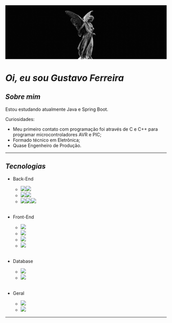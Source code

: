 <img src="https://raw.githubusercontent.com/oprimogus/oprimogus/main/src/assets/oprimogus.gif"/>

# *Oi, eu sou Gustavo Ferreira*

## _Sobre mim_


Estou estudando atualmente Java e Spring Boot. 

Curiosidades:
- Meu primeiro contato com programação foi através de C e C++ para programar microcontroladores AVR e PIC;
- Formado técnico em Eletrônica;
- Quase Engenheiro de Produção.
--------------------------

## _Tecnologias_
- Back-End
    - <img src="https://img.shields.io/badge/Java-ED8B00?style=for-the-badge&logo=java&logoColor=white"><img src="https://img.shields.io/badge/Spring-6DB33F?style=for-the-badge&logo=spring&logoColor=white">
    - <img src="https://img.shields.io/badge/Node.js-43853D?style=for-the-badge&logo=node.js&logoColor=white"><img src="https://img.shields.io/badge/Express.js-404D59?style=for-the-badge">
    - <img src="https://img.shields.io/badge/Python-14354C?style=for-the-badge&logo=python&logoColor=white"><img src="https://img.shields.io/badge/Django-092E20?style=for-the-badge&logo=django&logoColor=white"><img src=" 	https://img.shields.io/badge/Flask-000000?style=for-the-badge&logo=flask&logoColor=white">

    <br>
- Front-End
    - <img src="https://img.shields.io/badge/HTML5-E34F26?style=for-the-badge&logo=html5&logoColor=white">
    - <img src="https://img.shields.io/badge/CSS3-1572B6?style=for-the-badge&logo=css3&logoColor=white">
    - <img src="https://img.shields.io/badge/JavaScript-F7DF1E?style=for-the-badge&logo=javascript&logoColor=black">
    - <img src="https://img.shields.io/badge/Vue.js-35495E?style=for-the-badge&logo=vue.js&logoColor=4FC08D">

    <br>

- Database
    - <img src="https://img.shields.io/badge/MySQL-00000F?style=for-the-badge&logo=mysql&logoColor=white">
    - <img src="https://img.shields.io/badge/PostgreSQL-316192?style=for-the-badge&logo=postgresql&logoColor=white">
    <br>

- Geral
    - <img src="https://img.shields.io/badge/Git-E34F26?style=for-the-badge&logo=git&logoColor=white">
    - <img src="https://img.shields.io/badge/Linux-E34F26?style=for-the-badge&logo=linux&logoColor=black">
----------------------------